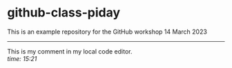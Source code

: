 # github-class-piday
This is an example repository for the GitHub workshop 14 March 2023

***

This is my comment in my local code editor.  
*time: 15:21*